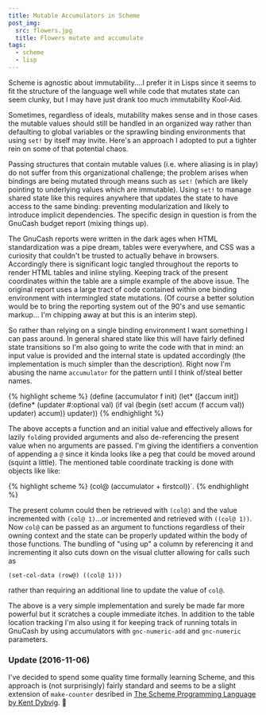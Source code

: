 ```yaml
---
title: Mutable Accumulators in Scheme
post_img:
  src: flowers.jpg
  title: Flowers mutate and accumulate
tags:
  - scheme
  - lisp
---
```


Scheme is agnostic about immutability....I prefer it
in Lisps since it seems to fit the structure of the language well
while code that mutates state can seem clunky,
but I may have just drank too much immutability Kool-Aid.

Sometimes, regardless of ideals, mutability makes sense and in those
cases the mutable values should still be handled in an organized way
rather than defaulting to global variables or the sprawling binding
environments that using `set!` by itself may invite. Here's an
approach I adopted to put a tighter rein on some of that potential
chaos.

<!--more-->

Passing structures that contain mutable values (i.e. where
aliasing is in play) do not suffer from this organizational challenge;
the problem arises when bindings are being mutated through means such
as `set!` (which are likely pointing to
underlying values which are immutable). 
Using `set!` to manage shared state like this requires
anywhere that updates the state to have access to the same binding:
preventing modularization and likely to introduce implicit dependencies.
The specific design in question is from the
GnuCash budget report (mixing things up).

The GnuCash reports were written in the dark ages when HTML
standardization was a pipe dream, tables were everywhere, and CSS was
a curiosity that couldn't be trusted to actually behave in
browsers. Accordingly there is significant logic tangled throughout
the reports to render HTML tables and inline styling. Keeping track of
the present coordinates within the table are a simple example of the
above issue. The original report uses a large tract of
code contained within one binding environment with intermingled state
mutations. (Of course a better solution would be to bring the
reporting system out of the 90's and use semantic markup...
I'm chipping away at but this is an interim step).

So rather than relying on a single binding environment I want
something I can pass around. In general shared state like this will
have fairly defined state transitions so I'm also going to write the
code with that in mind: an input value is provided and
the internal state is updated accordingly (the implementation is
much simpler than the description). Right now I'm abusing the name
`accumulator` for the pattern until I think of/steal better names.

{% highlight scheme %}
(define (accumulator f init)
  (let* ([accum init])
    (define* (updater #:optional val)
      (if val
          (begin
            (set! accum (f accum val))
            updater)
          accum))
    updater))
{% endhighlight %}

The above accepts a function and an initial value and effectively
allows for lazily `fold`ing provided arguments and also de-referencing
the present value when no arguments are passed.
I'm giving the identifiers a convention of
appending a `@` since it kinda looks like a peg that could be moved
around (squint a little).
The mentioned table coordinate tracking is done with objects like
like:

{% highlight scheme %}
(col@ (accumulator + firstcol))`.
{% endhighlight %}

The present
column could then be retrieved with `(col@)` and the value incremented
with `(col@ 1)`...or incremented and retrieved with `((col@ 1))`. Now
`col@` can be passed as an argument to functions regardless of their
owning context and the state can be properly updated within the
body of those functions. The bundling of "using up" a column by
referencing it and incrementing it also cuts down on the visual
clutter allowing for calls such as

`(set-col-data (row@) ((col@ 1)))`

rather than requiring an additional line to update the value of
`col@`.

The above is a very simple implementation and surely be made far more
powerful but it scratches a couple immediate itches. In addition to
the table location tracking I'm also using it for keeping track of
running totals in GnuCash by using accumulators with `gnc-numeric-add`
and `gnc-numeric` parameters.

### Update (2016-11-06)

I've decided to spend some quality time formally learning Scheme,
and this approach is (not surprisingly) fairly standard and
seems to be a slight extension of `make-counter` desribed in
[The Scheme Programming Language by Kent Dybvig](http://scheme.com/tspl4/start.html). :hibiscus:
